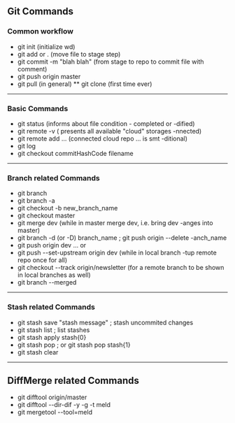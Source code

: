 ## Git Commands

### Common workflow
- git init  (initialize wd)
- git add <file name> or . (move file to stage step)
- git commit -m "blah blah" (from stage to repo to commit file with comment)
- git push origin master
- git pull (in general) ** git clone (first time ever)

___
### Basic Commands
- git status (informs about file condition - completed or -dified)
- git remote -v ( presents all available "cloud" storages -nnected)
- git remote add ... (connected cloud repo ... is smt -ditional)
- git log <br>
- git checkout commitHashCode filename

___
### Branch related Commands
- git branch
- git branch -a
- git checkout -b new_branch_name
- git checkout master
- git merge dev (while in master merge dev, i.e. bring dev -anges into master)
- git branch -d (or -D) branch_name ; git push origin --delete -anch_name
- git push origin dev ... or
- git push --set-upstream origin dev (while in local branch -tup remote repo once for all)
- git checkout --track origin/newsletter (for a remote branch to be shown in local branches as well)
- git branch --merged

___
### Stash related Commands
- git stash save "stash message" ; stash uncommited changes
- git stash list ; list stashes
- git stash apply stash{0}
- git stash pop ; or git stash pop stash{1}
- git stash clear

___
## DiffMerge related Commands
- git difftool origin/master
- git difftool --dir-dif -y -g -t meld
- git mergetool --tool=meld
